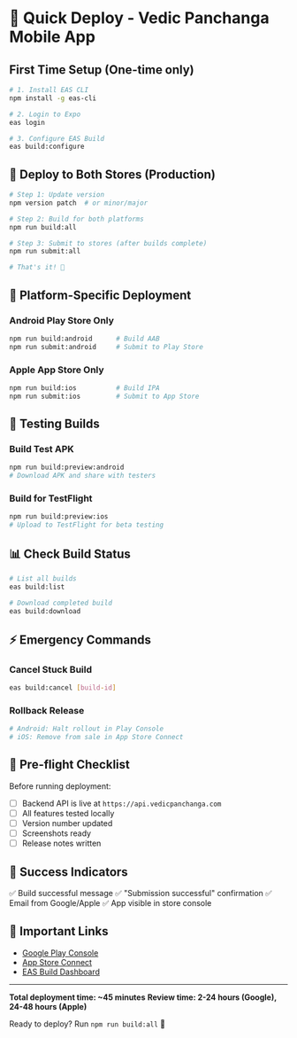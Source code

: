 # 🚀 Quick Deploy - Vedic Panchanga Mobile App

## First Time Setup (One-time only)

```bash
# 1. Install EAS CLI
npm install -g eas-cli

# 2. Login to Expo
eas login

# 3. Configure EAS Build
eas build:configure
```

## 🎯 Deploy to Both Stores (Production)

```bash
# Step 1: Update version
npm version patch  # or minor/major

# Step 2: Build for both platforms
npm run build:all

# Step 3: Submit to stores (after builds complete)
npm run submit:all

# That's it! 🎉
```

## 📱 Platform-Specific Deployment

### Android Play Store Only
```bash
npm run build:android      # Build AAB
npm run submit:android     # Submit to Play Store
```

### Apple App Store Only
```bash
npm run build:ios          # Build IPA
npm run submit:ios         # Submit to App Store
```

## 🧪 Testing Builds

### Build Test APK
```bash
npm run build:preview:android
# Download APK and share with testers
```

### Build for TestFlight
```bash
npm run build:preview:ios
# Upload to TestFlight for beta testing
```

## 📊 Check Build Status

```bash
# List all builds
eas build:list

# Download completed build
eas build:download
```

## ⚡ Emergency Commands

### Cancel Stuck Build
```bash
eas build:cancel [build-id]
```

### Rollback Release
```bash
# Android: Halt rollout in Play Console
# iOS: Remove from sale in App Store Connect
```

## 📝 Pre-flight Checklist

Before running deployment:
- [ ] Backend API is live at `https://api.vedicpanchanga.com`
- [ ] All features tested locally
- [ ] Version number updated
- [ ] Screenshots ready
- [ ] Release notes written

## 🎉 Success Indicators

✅ Build successful message
✅ "Submission successful" confirmation
✅ Email from Google/Apple
✅ App visible in store console

## 🔗 Important Links

- [Google Play Console](https://play.google.com/console)
- [App Store Connect](https://appstoreconnect.apple.com)
- [EAS Build Dashboard](https://expo.dev/accounts/[your-username]/projects/vedic-panchanga/builds)

---

**Total deployment time: ~45 minutes**
**Review time: 2-24 hours (Google), 24-48 hours (Apple)**

Ready to deploy? Run `npm run build:all` 🚀
